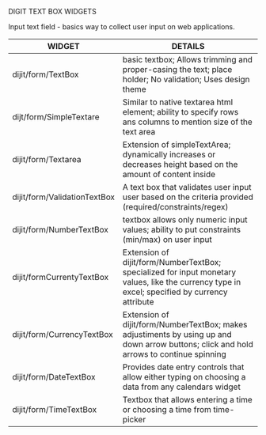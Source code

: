 DIGIT TEXT BOX WIDGETS

Input text field - basics way to collect user input on web applications.

| WIDGET                       | DETAILS                                                                                                                                         |
|------------------------------|-------------------------------------------------------------------------------------------------------------------------------------------------|
| dijit/form/TextBox           | basic textbox; Allows trimming and proper-casing the text; place holder; No validation; Uses design theme                                       |
| dijt/form/SimpleTextare      | Similar to native textarea html element;  ability to specify rows ans columns to mention size of the text area                                  |
| dijit/form/Textarea          | Extension of simpleTextArea; dynamically increases or decreases height based on  the amount of content inside                                   |
| dijit/form/ValidationTextBox | A text box that validates user input user based on the criteria provided (required/constraints/regex)                                           |
| dijit/form/NumberTextBox     | textbox allows only numeric input values; ability to put constraints (min/max) on user input                                                    |
| dijit/formCurrentyTextBox    | Extension of dijit/form/NumberTextBox; specialized for input monetary values, like the currency  type in excel; specified by currency attribute |
| dijit/form/CurrencyTextBox   | Extension of dijit/form/NumberTextBox; makes adjustiments by using up and down arrow buttons; click  and hold arrows to continue spinning       |
| dijit/form/DateTextBox       | Provides date entry controls that allow either typing on choosing a data from any calendars widget                                              |
| dijit/form/TimeTextBox       | Textbox that allows entering a time or choosing a time from time-picker                                                                         |